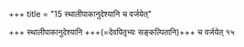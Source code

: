 +++
title = "15 स्थालीपाकानुदेश्यानि च वर्जयेत्"

+++
स्थालीपाकानुदेश्यानि +++(=देवपितृभ्यः सङ्कल्पितानि)+++ च वर्जयेत् १५